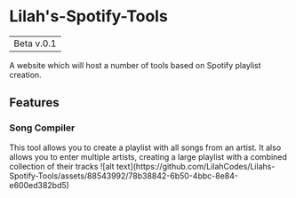 # Lilah's-Spotify-Tools
<table><tr><td>Beta v.0.1</td></tr></table>

A website which will host a number of tools based on Spotify playlist creation.

<h2>Features</h2>

<h3>Song Compiler</h3>
This tool allows you to create a playlist with all songs from an artist. It also allows you to enter multiple artists, creating a large playlist with a combined collection of their tracks
![alt text](https://github.com/LilahCodes/Lilahs-Spotify-Tools/assets/88543992/78b38842-6b50-4bbc-8e84-e600ed382bd5)


